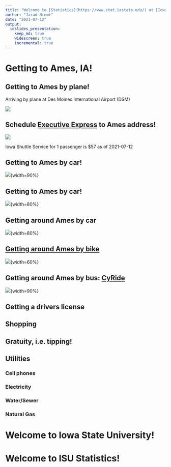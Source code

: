 ```yaml
---
title: "Welcome to [Statistics](https://www.stat.iastate.edu/) at [Iowa State University](https://www.iastate.edu/) in [Ames](https://www.cityofames.org/!"
author: "Jarad Niemi"
date: "2021-07-12"
output: 
  ioslides_presentation:
    keep_md: true
    widescreen: true
    incremental: true
---
```




# Getting to Ames, IA!

## Getting to Ames by plane!

Arriving by plane at Des Moines International Airport (DSM)

![](figs/dsm.png)

## Schedule [Executive Express](https://www.executiveexpress.biz/shuttle-service) to Ames address!

![](figs/executive_express.png)

Iowa Shuttle Service for 1 passenger is $57 as of 2021-07-12



## Getting to Ames by car!

![](figs/usa-road-map.jpg){width=90%}


## Getting to Ames by car!

![](figs/iowa_map.gif){width=80%}


## Getting around Ames by car

![](figs/cytes_ames_map.JPG){width=80%}


## [Getting around Ames by bike](https://www.thinkames.com/wp-content/uploads/2019/07/BikeMapDownloadReady-1.pdf)

![](figs/ames_bike_map.jpg){width=60%}


## Getting around Ames by bus: [CyRide](https://www.cyride.com/)

![](figs/CyRide.jpg){width=90%}



## Getting a drivers license


## Shopping


## Gratuity, i.e. tipping!


## Utilities

### Cell phones
### Electricity
### Water/Sewer
### Natural Gas




# Welcome to Iowa State University!

# Welcome to ISU Statistics!
